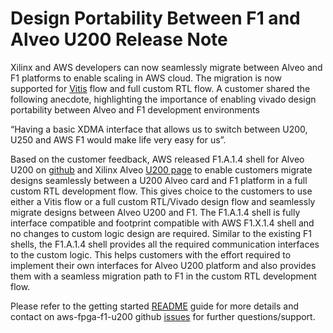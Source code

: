 # Design Portability Between F1 and Alveo U200 Release Note
Xilinx and AWS developers can now seamlessly migrate between Alveo and F1 platforms to enable scaling in AWS cloud. The migration is now supported for [Vitis](https://github.com/aws/aws-fpga/blob/master/Vitis/docs/Alveo_to_AWS_F1_Migration.md) flow and full custom RTL flow. A customer shared the following anecdote, highlighting the importance of enabling vivado design portability between Alveo and F1 development environments

“Having a basic XDMA interface that allows us to switch between U200, U250 and AWS F1 would make life very easy for us”.

Based on the customer feedback, AWS released F1.A.1.4 shell for Alveo U200 on [github](https://github.com/aws/aws-fpga-f1-u200) and Xilinx Alveo [U200 page](https://www.xilinx.com/products/boards-and-kits/alveo/u200.html#vivado) to enable customers migrate designs seamlessly between a U200 Alveo card and F1 platform in a full custom RTL development flow. This gives choice to the customers to use either a Vitis flow or a full custom RTL/Vivado design flow and seamlessly migrate designs between Alveo U200 and F1. The F1.A.1.4 shell is fully interface compatible and footprint compatible with AWS F1.X.1.4 shell and no changes to custom logic design are required. Similar to the existing F1 shells, the F1.A.1.4 shell provides all the required communication interfaces to the custom logic. This helps customers with the effort required to implement their own interfaces for Alveo U200 platform and also provides them with a seamless migration path to F1 in the custom RTL development flow. 

Please refer to the getting started [README](https://github.com/aws/aws-fpga-f1-u200/blob/main/README.md) guide for more details and contact on aws-fpga-f1-u200 github [issues](https://github.com/aws/aws-fpga-f1-u200/issues) for further questions/support.
